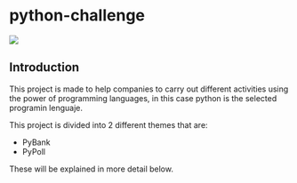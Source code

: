 # python-challenge

[![](Resources/img/python.jpg)]()   

## Introduction

This project is made to help companies to carry out different activities using the power of programming languages, in this case python is the selected programin lenguaje.

This project is divided into 2 different themes that are:

- PyBank
- PyPoll

These will be explained in more detail below.